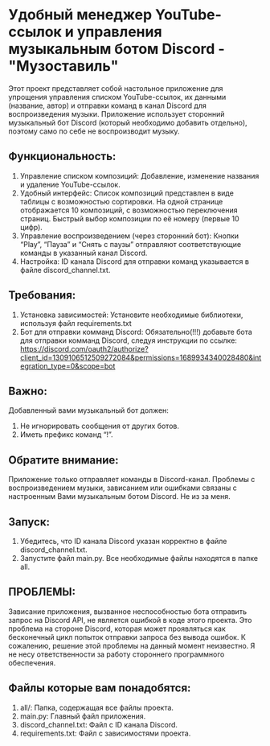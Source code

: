 # Удобный менеджер YouTube-ссылок и управления музыкальным ботом Discord - "Музоставиль"
Этот проект представляет собой настольное приложение для упрощения управления списком YouTube-ссылок, их 
данными (название, автор) и отправки команд в канал Discord для воспроизведения музыки. 
Приложение использует сторонний музыкальный бот Discord (который необходимо добавить отдельно), 
поэтому само по себе не воспроизводит музыку.

## Функциональность:
1. Управление списком композиций: Добавление, изменение названия и удаление YouTube-ссылок.
2. Удобный интерфейс: Список композиций представлен в виде таблицы с возможностью сортировки. 
    На одной странице отображается 10 композиций, с возможностью переключения страниц. 
    Быстрый выбор композиции по её номеру (первые 10 цифр).
3. Управление воспроизведением (через сторонний бот): Кнопки “Play”, “Пауза” и “Снять с паузы” 
    отправляют соответствующие команды в указанный канал Discord.
4. Настройка: ID канала Discord для отправки команд указывается в файле discord_channel.txt.

## Требования:
1. Установка зависимостей: Установите необходимые библиотеки, используя файл requirements.txt
2. Бот для отправки комманд Discord: Обязательно(!!!) добавьте бота для отправки комманд Discord, следуя инструкции по ссылке:
   https://discord.com/oauth2/authorize?client_id=1309106512509272084&permissions=1689934340028480&integration_type=0&scope=bot

## Важно: 
Добавленный вами музыкальный бот должен:
1. Не игнорировать сообщения от других ботов.
2. Иметь префикс команд “!”.

## Обратите внимание:
Приложение только отправляет команды в Discord-канал. 
Проблемы с воспроизведением музыки, зависанием или ошибками связаны с настроенным Вами музыкальным ботом Discord.
Не из за меня.

## Запуск:
1. Убедитесь, что ID канала Discord указан корректно в файле discord_channel.txt.
2. Запустите файл main.py. Все необходимые файлы находятся в папке all.

## ПРОБЛЕМЫ:
Зависание приложения, вызванное неспособностью бота отправить запрос на Discord API, не является ошибкой в коде этого проекта. 
Это проблема на стороне Discord, которая может проявляться как бесконечный цикл попыток отправки запроса без вывода ошибок. 
К сожалению, решение этой проблемы на данный момент неизвестно.
Я не несу ответственности за работу стороннего программного обеспечения. 

## Файлы которые вам понадобятся:
1. all/: Папка, содержащая все файлы проекта.
2. main.py: Главный файл приложения.
3. discord_channel.txt: Файл с ID канала Discord.
4. requirements.txt: Файл с зависимостями проекта.